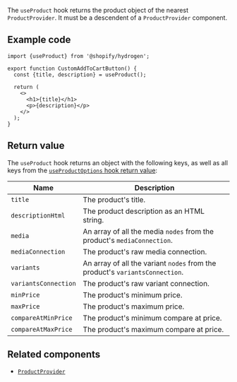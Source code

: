 <!-- This file is generated from source code in the Shopify/hydrogen repo. Edit the files in /packages/hydrogen/src/hooks/useProduct and run 'yarn generate-docs' at the root of this repo. For more information, refer to https://github.com/Shopify/shopify-dev/blob/master/content/internal/operations/hydrogen-reference-docs.md. -->

The `useProduct` hook returns the product object of the nearest `ProductProvider`. It must be a descendent of
a `ProductProvider` component.

## Example code

```tsx
import {useProduct} from '@shopify/hydrogen';

export function CustomAddToCartButton() {
  const {title, description} = useProduct();

  return (
    <>
      <h1>{title}</h1>
      <p>{description}</p>
    </>
  );
}
```

## Return value

The `useProduct` hook returns an object with the following keys, as well as all keys from the [`useProductOptions` hook return value](/api/hydrogen/hooks/product-variant/useproductoptions):

| Name                 | Description                                                                  |
| -------------------- | ---------------------------------------------------------------------------- |
| `title`              | The product's title.                                                         |
| `descriptionHtml`    | The product description as an HTML string.                                   |
| `media`              | An array of all the media `nodes` from the product's `mediaConnection`.      |
| `mediaConnection`    | The product's raw media connection.                                          |
| `variants`           | An array of all the variant `nodes` from the product's `variantsConnection`. |
| `variantsConnection` | The product's raw variant connection.                                        |
| `minPrice`           | The product's minimum price.                                                 |
| `maxPrice`           | The product's maximum price.                                                 |
| `compareAtMinPrice`  | The product's minimum compare at price.                                      |
| `compareAtMaxPrice`  | The product's maximum compare at price.                                      |

## Related components

- [`ProductProvider`](/api/hydrogen/components/product-variant/productprovider)
